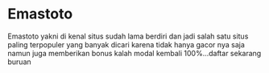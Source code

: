 # Emastoto
Emastoto yakni di kenal situs sudah lama berdiri dan jadi salah satu situs paling terpopuler yang banyak dicari karena tidak hanya gacor nya saja namun juga memberikan bonus kalah modal kembali 100%...daftar sekarang buruan
